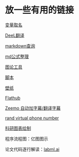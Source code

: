 # 放一些有用的链接

[变量取名](https://unbug.github.io/codelf/)

[DeeL翻译](https://www.deepl.com/zh/translator)

[markdown查询](http://latex.codecogs.com/eqneditor/editor.php)

[md公式整理](https://muzing.top/posts/48740/)

[图论工具](https://csacademy.com/app/graph_editor/)

[脚本](https://greasyfork.org/zh-CN)

[壁纸](https://wallhaven.cc/)

[Flathub](https://flathub.org)

[Zeemo 自动加字幕/翻译字幕](http://zeemo.ai)

[rand virtual phone number](https://sms-activate.org/cn)

[科研图表绘制](https://www.data-to-viz.com/)

程序流程图：亿图图示

论文代码逐行解读：[labml.ai](https://labml.ai/)
